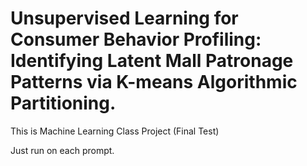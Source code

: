 # Unsupervised Learning for Consumer Behavior Profiling: Identifying Latent Mall Patronage Patterns via K-means Algorithmic Partitioning.

This is Machine Learning Class Project (Final Test)

Just run on each prompt.
